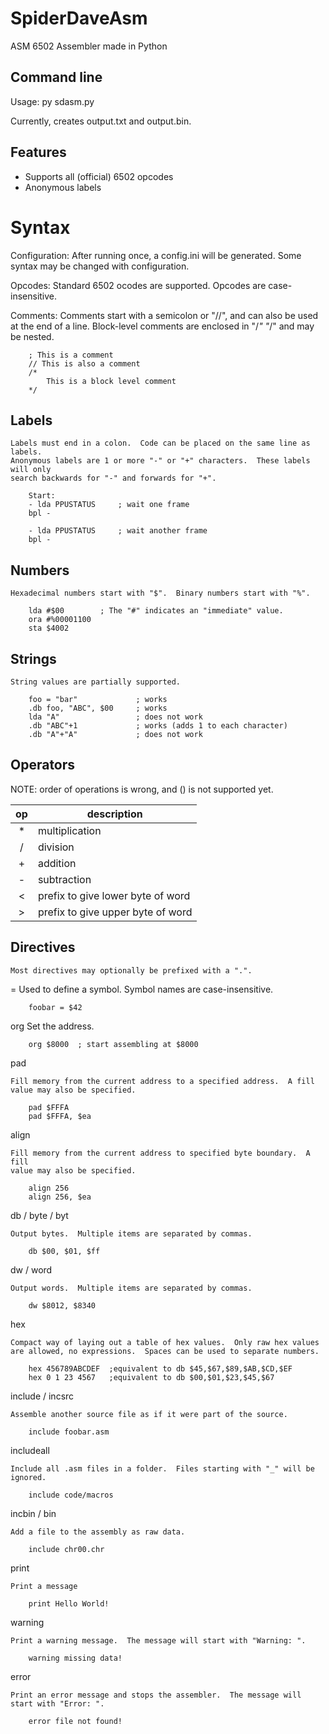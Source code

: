 # SpiderDaveAsm
ASM 6502 Assembler made in Python


## Command line ##

Usage:
    py sdasm.py <asm file>
    
Currently, creates output.txt and output.bin.


## Features ##
* Supports all (official) 6502 opcodes
* Anonymous labels

# Syntax #

Configuration:
    After running once, a config.ini will be generated.  Some syntax may be changed with configuration.

Opcodes:
    Standard 6502 ocodes are supported.  Opcodes are case-insensitive.

Comments:
    Comments start with a semicolon or "//", and can also be used at the end of a line.
    Block-level comments are enclosed in "/*" "*/" and may be nested.
    
```
    ; This is a comment
    // This is also a comment
    /*
        This is a block level comment
    */
```
    
## Labels ##
    Labels must end in a colon.  Code can be placed on the same line as labels.
    Anonymous labels are 1 or more "-" or "+" characters.  These labels will only
    search backwards for "-" and forwards for "+".
    
```
    Start:
    - lda PPUSTATUS     ; wait one frame
    bpl -
    
    - lda PPUSTATUS     ; wait another frame
    bpl -
```

## Numbers ##
    Hexadecimal numbers start with "$".  Binary numbers start with "%".
    
```
    lda #$00        ; The "#" indicates an "immediate" value.
    ora #%00001100
    sta $4002
```

## Strings ##
    
    String values are partially supported.

```
    foo = "bar"             ; works
    .db foo, "ABC", $00     ; works
    lda "A"                 ; does not work
    .db "ABC"+1             ; works (adds 1 to each character)
    .db "A"+"A"             ; does not work
```

## Operators ##

NOTE: order of operations is wrong, and () is not supported yet.

| op | description                       |
|:--:|-----------------------------------|
|  * | multiplication                    |
|  / | division                          |
|  + | addition                          |
|  - | subtraction                       |
|  < | prefix to give lower byte of word |
|  > | prefix to give upper byte of word |    

## Directives ##
    Most directives may optionally be prefixed with a ".".

=
    Used to define a symbol.  Symbol names are case-insensitive.
    
```
    foobar = $42
```
    
org
    Set the address.
    
```
    org $8000  ; start assembling at $8000
```

pad

    Fill memory from the current address to a specified address.  A fill
    value may also be specified.

```
    pad $FFFA
    pad $FFFA, $ea
```

align

    Fill memory from the current address to specified byte boundary.  A fill
    value may also be specified.

```
    align 256
    align 256, $ea
```

db / byte / byt
    
    Output bytes.  Multiple items are separated by commas.
    
```
    db $00, $01, $ff
```

dw / word
    
    Output words.  Multiple items are separated by commas.
    
```
    dw $8012, $8340
```

hex

    Compact way of laying out a table of hex values.  Only raw hex values
    are allowed, no expressions.  Spaces can be used to separate numbers.

```
    hex 456789ABCDEF  ;equivalent to db $45,$67,$89,$AB,$CD,$EF
    hex 0 1 23 4567   ;equivalent to db $00,$01,$23,$45,$67
```

include / incsrc
    
    Assemble another source file as if it were part of the source.
    
```
    include foobar.asm
```

includeall
    
    Include all .asm files in a folder.  Files starting with "_" will be ignored.
    
```
    include code/macros
```

incbin / bin
    
    Add a file to the assembly as raw data.
    
```
    include chr00.chr
```
    
print
    
    Print a message
    
```
    print Hello World!
```

warning
    
    Print a warning message.  The message will start with "Warning: ".
    
```
    warning missing data!
```

error
    
    Print an error message and stops the assembler.  The message will start with "Error: ".
    
```
    error file not found!
```
